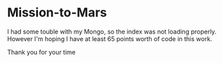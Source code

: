 # Mission-to-Mars

I had some touble with my Mongo, so the index was not loading properly. However I'm hoping I have at least 65 points worth of code in this work.

Thank you for your time
